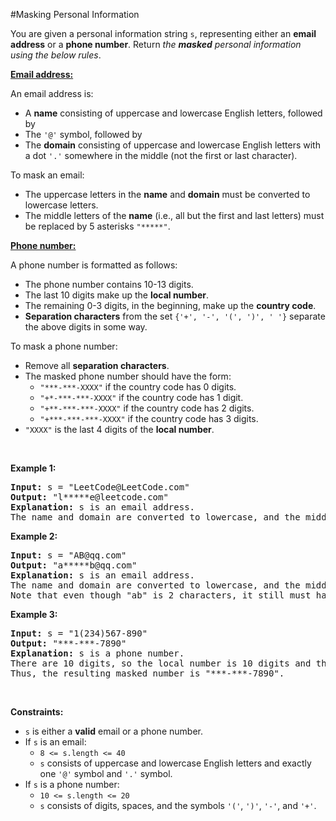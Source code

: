 #Masking Personal Information
<p>You are given a personal information string <code>s</code>, representing either an <strong>email address</strong> or a <strong>phone number</strong>. Return <em>the <strong>masked</strong> personal information using the below rules</em>.</p>
<p><u><strong>Email address:</strong></u></p>
<p>An email address is:</p>
<ul>
<li>A <strong>name</strong> consisting of uppercase and lowercase English letters, followed by</li>
<li>The <code>'@'</code> symbol, followed by</li>
<li>The <strong>domain</strong> consisting of uppercase and lowercase English letters with a dot <code>'.'</code> somewhere in the middle (not the first or last character).</li>
</ul>
<p>To mask an email:</p>
<ul>
<li>The uppercase letters in the <strong>name</strong> and <strong>domain</strong> must be converted to lowercase letters.</li>
<li>The middle letters of the <strong>name</strong> (i.e., all but the first and last letters) must be replaced by 5 asterisks <code>"*****"</code>.</li>
</ul>
<p><u><strong>Phone number:</strong></u></p>
<p>A phone number is formatted as follows:</p>
<ul>
<li>The phone number contains 10-13 digits.</li>
<li>The last 10 digits make up the <strong>local number</strong>.</li>
<li>The remaining 0-3 digits, in the beginning, make up the <strong>country code</strong>.</li>
<li><strong>Separation characters</strong> from the set <code>{'+', '-', '(', ')', ' '}</code> separate the above digits in some way.</li>
</ul>
<p>To mask a phone number:</p>
<ul>
<li>Remove all <strong>separation characters</strong>.</li>
<li>The masked phone number should have the form:
    <ul>
<li><code>"***-***-XXXX"</code> if the country code has 0 digits.</li>
<li><code>"+*-***-***-XXXX"</code> if the country code has 1 digit.</li>
<li><code>"+**-***-***-XXXX"</code> if the country code has 2 digits.</li>
<li><code>"+***-***-***-XXXX"</code> if the country code has 3 digits.</li>
</ul>
</li>
<li><code>"XXXX"</code> is the last 4 digits of the <strong>local number</strong>.</li>
</ul>
<p> </p>
<p><strong class="example">Example 1:</strong></p>
<pre><strong>Input:</strong> s = "LeetCode@LeetCode.com"
<strong>Output:</strong> "l*****e@leetcode.com"
<strong>Explanation:</strong> s is an email address.
The name and domain are converted to lowercase, and the middle of the name is replaced by 5 asterisks.
</pre>
<p><strong class="example">Example 2:</strong></p>
<pre><strong>Input:</strong> s = "AB@qq.com"
<strong>Output:</strong> "a*****b@qq.com"
<strong>Explanation:</strong> s is an email address.
The name and domain are converted to lowercase, and the middle of the name is replaced by 5 asterisks.
Note that even though "ab" is 2 characters, it still must have 5 asterisks in the middle.
</pre>
<p><strong class="example">Example 3:</strong></p>
<pre><strong>Input:</strong> s = "1(234)567-890"
<strong>Output:</strong> "***-***-7890"
<strong>Explanation:</strong> s is a phone number.
There are 10 digits, so the local number is 10 digits and the country code is 0 digits.
Thus, the resulting masked number is "***-***-7890".
</pre>
<p> </p>
<p><strong>Constraints:</strong></p>
<ul>
<li><code>s</code> is either a <strong>valid</strong> email or a phone number.</li>
<li>If <code>s</code> is an email:
    <ul>
<li><code>8 &lt;= s.length &lt;= 40</code></li>
<li><code>s</code> consists of uppercase and lowercase English letters and exactly one <code>'@'</code> symbol and <code>'.'</code> symbol.</li>
</ul>
</li>
<li>If <code>s</code> is a phone number:
    <ul>
<li><code>10 &lt;= s.length &lt;= 20</code></li>
<li><code>s</code> consists of digits, spaces, and the symbols <code>'('</code>, <code>')'</code>, <code>'-'</code>, and <code>'+'</code>.</li>
</ul>
</li>
</ul>
